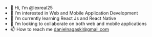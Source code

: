 - 👋 Hi, I’m @lexreal25
- 👀 I’m interested in Web and Mobile Application Development
- 🌱 I’m currently learning React Js and React Native
- 💞️ I’m looking to collaborate on both web and mobile applications
- 📫 How to reach me danielnagaski@gmail.com

<!---
lexreal25/lexreal25 is a ✨ special ✨ repository because its `README.md` (this file) appears on your GitHub profile.
You can click the Preview link to take a look at your changes.
--->
